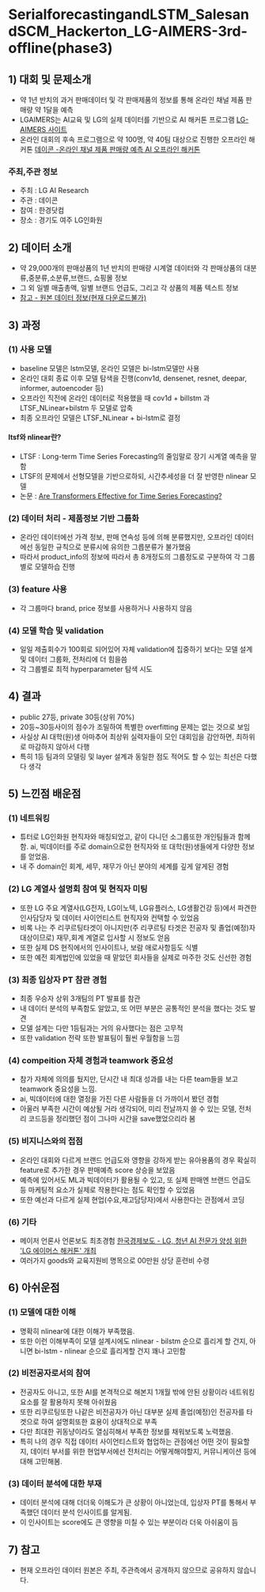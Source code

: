 # SerialforecastingandLSTM_SalesandSCM_Hackerton_LG-AIMERS-3rd-offline(phase3)


## 1) 대회 및 문제소개
- 약 1년 반치의 과거 판매데이터 및 각 판매제품의 정보를 통해 온라인 채널 제품 판매량 약 1달을 예측
- LGAIMERS는 AI교육 및 LG의 실제 데이터를 기반으로 AI 해커톤 프로그램 [LG-AIMERS 사이트](https://lgaimers.ai)
- 온라인 대회의 후속 프로그램으로 약 100명, 약 40팀 대상으로 진행한 오프라인 해커톤 [데이콘 -온라인 채널 제품 판매량 예측 AI 오프라인 해커톤](https://dacon.io/competitions/official/236156/overview/description)

### 주최,주관 정보
- 주최 : LG AI Research
- 주관 : 데이콘
- 참여 : 한경닷컴
- 장소 : 경기도 여주 LG인화원

## 2) 데이터 소개
- 약 29,000개의 판매상품의 1년 반치의 판매량 시계열 데이터와 각 판매상품의 대분류,중분류,소분류,브랜드, 쇼핑몰 정보
- 그 외 일별 매출총액, 일별 브랜드 언급도, 그리고 각 상품의 제품 텍스트 정보
- [참고 - 원본 데이터 정보(현재 다운로드불가)](https://dacon.io/competitions/official/236156/data)

## 3) 과정
### (1) 사용 모델
- baseline 모델은 lstm모델, 온라인 모델은 bi-lstm모델만 사용
- 온라인 대회 종료 이후 모델 탐색을 진행(conv1d, densenet, resnet, deepar, informer, autoencoder 등)
- 오프라인 직전에 온라인 데이터로 적용했을 때 cov1d + billstm 과  LTSF_NLinear+bilstm 두 모델로 압축
- 최종 오프라인 모델은 LTSF_NLinear + bi-lstm로 결정

#### ltsf와 nlinear란?
- LTSF : Long-term Time Series Forecasting의 줄임말로 장기 시계열 예측을 말함
- LTSF의 문제에서 선형모델을 기반으로하되, 시간추세성을 더 잘 반영한 nlinear 모델
- 논문 : [Are Transformers Effective for Time Series Forecasting?](https://arxiv.org/pdf/2205.13504.pdf)

### (2) 데이터 처리 - 제품정보 기반 그룹화
- 온라인 데이터에선 가격 정보, 판매 연속성 등에 의해 분류했지만, 오프라인 데이터에선 동일한 규칙으로 분류시에 유의한 그릅분류가 불가했음
- 따라서 product_info의 정보에 따라서 총 8개정도의 그룹정도로 구분하여 각 그룹별로 모델하습 진행  

### (3) feature 사용 
- 각 그룹마다 brand, price 정보를 사용하거나 사용하지 않음

### (4) 모델 학습 및 validation
- 일일 제출회수가 100회로 되어있어 자체 validation에 집중하기 보다는 모델 설계 및 데이터 그룹화, 전처리에 더 힘을씀
- 각 그룹별로 최적 hyperparameter 탐색 시도  

## 4) 결과
- public 27등, private 30등(상위 70%)
- 20등~30등사이의 점수가 조밀하여 특별한 overfitting 문제는 없는 것으로 보임
- 사실상 AI 대학(원)생 아마추어 최상위 실력자들이 모인 대회임을 감안하면, 최하위로 마감하지 않아서 다행
- 특히 1등 팀과의 모델링 및 layer 설계과 동일한 점도 적어도 할 수 있는 최선은 다했다 생각


## 5) 느낀점 배운점

### (1) 네트워킹
- 튜터로 LG인화원 현직자와 매칭되었고, 같이 다니던 소그룹또한 개인팀들과 함께 함. ai, 빅데이터를 주로 domain으로한 현직자와 또 대학(원)생들에게 다양한 정보를 얻었음.
- 내 주 domain인 회계, 세무, 재무가 아닌 분야의 세계를 깊게 알게된 경험

### (2) LG 계열사 설명회 참여 및 현직자 미팅 
- 또한 LG 주요 계열사(LG전자, LG이노텍, LG유플러스, LG생활건강 등)에서 파견한 인사담당자 및 데이터 사이언티스트 현직자와 컨택할 수 있었음
- 비록 나는 주 리쿠르팅타겟이 아니지만(주 리쿠르팅 타겟은 전공자 및 졸업(예정)자 대상이므로) 재무,회계 계열로 입사할 시 정보도 얻음
- 또한 실제 DS 현직에서의 인사이트나, 보람 애로사항등도 식별
- 또한 예전 회계법인에 있었을 때 맡았던 회사들을 실제로 마주한 것도 신선한 경험

### (3) 최종 입상자 PT 참관 경험
- 최종 우승자 상위 3개팀의 PT 발표를 참관
- 내 데이터 분석의 부족함도 알았고, 또 어떤 부분은 공통적인 분석을 했다는 것도 발견
- 모델 설계는 다만 1등팀과는 거의 유사했다는 점은 고무적
- 또한 validation 전략 또한 발표팀이 훨씬 우월함을 느낌

### (4) compeition 자체 경험과 teamwork 중요성
- 참가 자체에 의의를 뒀지만, 단시간 내 최대 성과를 내는 다른 team들을 보고 teamwork 중요성을 느낌.
- ai, 빅데이터에 대한 열정을 가진 다른 사람들을 더 가까이서 봤던 경험
- 아울러 부족한 시간이 예상될 거라 생각되어, 미리 전날까지 쓸 수 있는 모델, 전처리 코드등을 정리했던 점이 그나마 시간을 save했었으리라 봄

### (5) 비지니스와의 접점
- 온라인 대회와 다르게 브랜드 언급도와 영향을 강하게 받는 유아용품의 경우 확실히 feature로 추가한 경우 판매예측 score 상승을 보았음
- 예측에 있어서도 ML과 빅데이터가 활용될 수 있고, 또 실제 판매엔 브랜드 언급도 등 마케팅적 요소가 실제로 작용한다는 점도 확인할 수 있었음 
- 또한 예선과 다르게 실제 현업(수요,재고담당자)에서 사용한다는 관점에서 코딩 

### (6) 기타
- 메이저 언론사 언론보도 최초경험 [한국경제보도 - LG, 청년 AI 전문가 양성 위한 'LG 에이머스 해커톤' 개최](https://n.news.naver.com/mnews/article/015/0004892677?sid=101)
- 여러가지 goods와 교육지원비 명목으로 00만원 상당 훈련비 수령


## 6) 아쉬운점

### (1) 모델에 대한 이해
- 명확히 nlinear에 대한 이해가 부족했음.
- 또한 이런 이해부족이 모델 설계시에도 nlinear - bilstm 순으로 흘리게 할 건지, 아니면 bi-lstm - nlinear 순으로 흘리게할 건지 꽤나 고민함

### (2) 비전공자로서의 참여
- 전공자도 아니고, 또한 AI를 본격적으로 해본지 1개월 밖에 안된 상황이라 네트워킹 요소를 잘 활용하지 못해 아쉬웠음
- 또한 리쿠르팅또한 나같은 비전공자가 아닌 대부분 실제 졸업(예정)인 전공자를 타겟으로 하여 설명회또한 효용이 상대적으로 부족 
- 다만 최대한 귀동냥이라도 열심히해서 부족한 정보를 채워보도록 노력했음.
- 특히 나의 경우 직접 데이터 사이언티스트와 협업하는 관점에선 어떤 것이 필요할지, 데이터 부서를 위한 현업부서에선 전처리는 어떻게해야할지, 커뮤니케이션 등에 대해 고민해봄.

### (3) 데이터 분석에 대한 부재
- 데이터 분석에 대해 더더욱 이해도가 큰 상황이 아니었는데, 입상자 PT를 통해서 부족했던 데이터 분석 인사이트를 알게됨.
- 이 인사이트는 score에도 큰 영향을 미칠 수 있는 부분이라 더욱 아쉬움이 듬


## 7) 참고
- 현재 오프라인 데이터 원본은 주최, 주관측에서 공개하지 않으므로 공유하지 않습니다.
